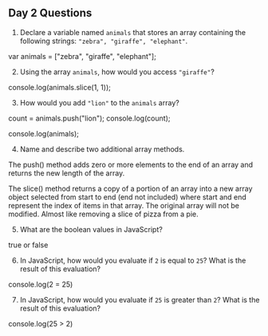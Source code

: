 ## Day 2 Questions

1. Declare a variable named `animals` that stores an array containing the following strings: `"zebra", "giraffe", "elephant"`.

var animals = ["zebra", "giraffe", "elephant"];

2. Using the array `animals`, how would you access `"giraffe"`?

console.log(animals.slice(1, 1));

3. How would you add `"lion"` to the `animals` array?

count = animals.push("lion");
console.log(count);

console.log(animals);


4. Name and describe two additional array methods.

The push() method adds zero or more elements to the end of an array and returns the new length of the array.

The slice() method returns a copy of a portion of an array into a new array object selected from start to end (end not included) where start and end represent the index of items in that array. The original array will not be modified. Almost like removing a slice of pizza from a pie.

5. What are the boolean values in JavaScript?

true or false

6. In JavaScript, how would you evaluate if `2` is equal to `25`? What is the result of this evaluation?

console.log(2 = 25)



7. In JavaScript, how would you evaluate if `25` is greater than `2`? What is the result of this evaluation?

console.log(25 > 2)
